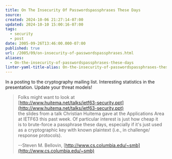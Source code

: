 ```yaml
---
title: On The Insecurity Of Passwordspassphrases These Days
source: 
created: 2024-10-06 21:27:14-07:00
updated: 2024-10-10 15:00:16-07:00
tags:
  - security
  - post
date: 2005-09-26T13:46:00.000-07:00
published: true
url: /2005/09/on-insecurity-of-passwordspassphrases.html
aliases:
  - On-the-insecurity-of-passwordspassphrases-these-days
linter-yaml-title-alias: On-the-insecurity-of-passwordspassphrases-these-days
---
```



In a posting to the cryptography mailing list. Interesting statistics in the presentation. Update your threat models!  
  

>   
> Folks might want to look at  
> [http://www.huitema.net/talks/ietf63-security.ppt](http://www.huitema.net/talks/ietf63-security.ppt)  
> the slides from a talk Christian Huitema gave at the Applications Area  
> at IETF63 this past week. Of particular interest is just how cheap it  
> is to brute-force a passphrase these days, especially if it's just used  
> as a cryptographic key with known plaintext (i.e., in challenge/  
> response protocols).  
>   
> \--Steven M. Bellovin, [http://www.cs.columbia.edu/~smb](http://www.cs.columbia.edu/~smb)